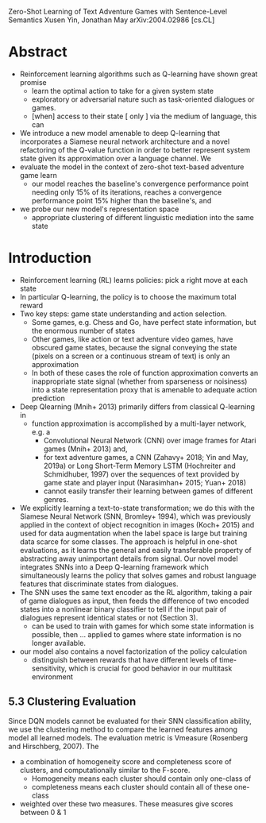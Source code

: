 Zero-Shot Learning of Text Adventure Games with Sentence-Level Semantics
Xusen Yin, Jonathan May
arXiv:2004.02986 [cs.CL]

# Abstract

* Reinforcement learning algorithms such as Q-learning have shown great promise
  * learn the optimal action to take for a given system state
  * exploratory or adversarial nature such as task-oriented dialogues or games.
  * [when] access to their state [ only ] via the medium of language, this can
* We introduce a new model amenable to deep Q-learning that incorporates a
  Siamese neural network architecture and 
  a novel refactoring of the Q-value function in order to better represent
  system state given its approximation over a language channel. We 
* evaluate the model in the context of zero-shot text-based adventure game learn
  * our model reaches the baseline's convergence performance point needing only
    15% of its iterations, 
    reaches a convergence performance point 15% higher than the baseline's, and
* we probe our new model's representation space
  * appropriate clustering of different linguistic mediation 
    into the same state

# Introduction

* Reinforcement learning (RL) learns policies: pick a right move at each state
* In particular Q-learning, the policy is to choose the maximum total reward
* Two key steps: game state understanding and action selection. 
  * Some games, e.g. Chess and Go, have perfect state information, 
    but the enormous number of states 
  * Other games, like action or text adventure video games, have 
    obscured game states, because the signal conveying the state (pixels on a
    screen or a continuous stream of text) is only an approximation
  * In both of these cases the role of function approximation converts an
    inappropriate state signal (whether from sparseness or noisiness) into a
    state representation proxy that is amenable to adequate action prediction
* Deep Qlearning (Mnih+ 2013) primarily differs from classical Q-learning in
  * function approximation is accomplished by a multi-layer network, e.g. a
    * Convolutional Neural Network (CNN) over image frames for Atari games
      (Mnih+ 2013) and, 
    * for text adventure games, a CNN (Zahavy+ 2018; Yin and May, 2019a) or
      Long Short-Term Memory LSTM (Hochreiter and Schmidhuber, 1997) over the
      sequences of text provided by game state and player input (Narasimhan+
      2015; Yuan+ 2018)
    * cannot easily transfer their learning between games of different genres.
* We explicitly learning a text-to-state transformation; we do this with the
  Siamese Neural Network (SNN, Bromley+ 1994), which was previously applied in
  the context of object recognition in images (Koch+ 2015) and used for data
  augmentation when the label space is large but training data scarce for some
  classes. The approach is helpful in one-shot evaluations, as it learns the
  general and easily transferable property of abstracting away unimportant
  details from signal. Our novel model integrates SNNs into a Deep Q-learning
  framework which simultaneously learns the policy that solves games and robust
  language features that discriminate states from dialogues. 
* The SNN uses the same text encoder as the RL algorithm, 
  taking a pair of game dialogues as input, then 
  feeds the difference of two encoded states into a nonlinear binary classifier
  to tell if the input pair of dialogues represent identical states or not
  (Section 3). 
  * can be used to train with games for which some state information is
    possible, 
    then ... applied to games where state information is no longer available.
* our model also contains a novel factorization of the policy calculation
  * distinguish between rewards that have different levels of time-sensitivity,
    which is crucial for good behavior in our multitask environment 

## 5.3 Clustering Evaluation

Since DQN models cannot be evaluated for their SNN classification ability, we
use the clustering method to compare the learned features among model all
learned models. 
The evaluation metric is Vmeasure (Rosenberg and Hirschberg, 2007). The
  * a combination of homogeneity score and completeness score of clusters, and
    computationally similar to the F-score. 
    * Homogeneity means each cluster should contain only one-class of
    * completeness means each cluster should contain all of these one-class
  * weighted over these two measures. These measures give scores between 0 & 1
